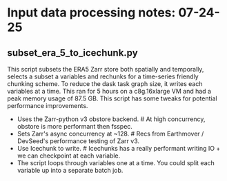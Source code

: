 # Input data processing notes: 07-24-25

## subset_era_5_to_icechunk.py
This script subsets the ERA5 Zarr store both spatially and temporally, selects a subset a variables and rechunks for a time-series friendly chunking scheme. To reduce the dask task graph size, it writes each variables at a time. This ran for 5 hours on a c8g.16xlarge VM and had a peak memory usage of 87.5 GB. 
This script has some tweaks for potential performance improvements. 
- Uses the Zarr-python v3 obstore backend. # At high concurrency, obstore is more performant then fsspec. 
- Sets Zarr's async concurrency at ~128. # Recs from Earthmover / DevSeed's performance testing of Zarr v3. 
- Use Icechunk to write. # Icechunks has a really performant writing IO + we can checkpoint at each variable.
- The script loops through variables one at a time. You could split each variable up into a separate batch job.



